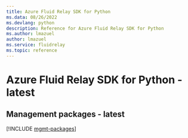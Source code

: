 ```yaml
---
title: Azure Fluid Relay SDK for Python
ms.data: 08/26/2022
ms.devlang: python
description: Reference for Azure Fluid Relay SDK for Python
ms.author: lmazuel
author: lmazuel
ms.service: fluidrelay
ms.topic: reference
---
```

# Azure Fluid Relay SDK for Python - latest

## Management packages - latest
[!INCLUDE [mgmt-packages](fluid-relay-mgmt-index.md)]